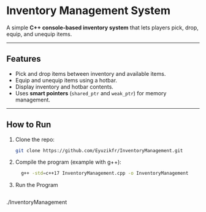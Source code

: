 # Inventory Management System

A simple **C++ console-based inventory system** that lets players pick, drop, equip, and unequip items.

---

## Features

- Pick and drop items between inventory and available items.  
- Equip and unequip items using a hotbar.  
- Display inventory and hotbar contents.  
- Uses **smart pointers** (`shared_ptr` and `weak_ptr`) for memory management.

---

## How to Run

1. Clone the repo:  
   ```bash
   git clone https://github.com/Eyuzikfr/InventoryManagement.git
   ```

2. Compile the program (example with g++):
   ```bash
     g++ -std=c++17 InventoryManagement.cpp -o InventoryManagement
   ```
3. Run the Program
   ```bash
  ./InventoryManagement
  ```
